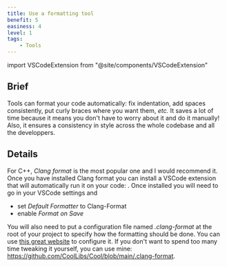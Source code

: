 ```yaml
---
title: Use a formatting tool
benefit: 5
easiness: 4
level: 1
tags:
    - Tools
---
```

import VSCodeExtension from "@site/components/VSCodeExtension"

## Brief

Tools can format your code automatically: fix indentation, add spaces consistently, put curly braces where you want them, *etc.*
It saves a lot of time because it means you don't have to worry about it and do it manually!
Also, it ensures a consistency in style across the whole codebase and all the developpers.

## Details

For C++, *Clang format* is the most popular one and I would recommend it. Once you have installed Clang format you can install a VSCode extension that will automatically run it on your code: <VSCodeExtension id="xaver.clang-format"/>. Once installed you will need to go in your VSCode settings and
 - set *Default Formatter* to Clang-Format
 - enable *Format on Save*

You will also need to put a configuration file named *.clang-format* at the root of your project to specify how the formatting should be done. You can use [this great website](https://zed0.co.uk/clang-format-configurator/) to configure it. If you don't want to spend too many time tweaking it yourself, you can use mine: https://github.com/CoolLibs/Cool/blob/main/.clang-format.